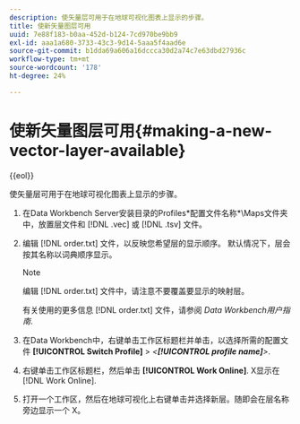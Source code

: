 ```yaml
---
description: 使矢量层可用于在地球可视化图表上显示的步骤。
title: 使新矢量图层可用
uuid: 7e88f183-b0aa-452d-b124-7cd970be9bb9
exl-id: aaa1a680-3733-43c3-9d14-5aaa5f4aad6e
source-git-commit: b1dda69a606a16dccca30d2a74c7e63dbd27936c
workflow-type: tm+mt
source-wordcount: '178'
ht-degree: 24%

---
```


# 使新矢量图层可用{#making-a-new-vector-layer-available}

{{eol}}

使矢量层可用于在地球可视化图表上显示的步骤。

1. 在Data Workbench Server安装目录的Profiles\*配置文件名称*\Maps文件夹中，放置层文件和 [!DNL .vec] 或 [!DNL .tsv] 文件。
1. 编辑 [!DNL order.txt] 文件，以反映您希望层的显示顺序。 默认情况下，层会按其名称以词典顺序显示。

   >[!NOTE]
   >
   >编辑 [!DNL order.txt] 文件中，请注意不要覆盖要显示的映射层。

   有关使用的更多信息 [!DNL order.txt] 文件，请参阅 *Data Workbench用户指南*.

1. 在Data Workbench中，右键单击工作区标题栏并单击，以选择所需的配置文件 **[!UICONTROL Switch Profile]** > *&lt;**[!UICONTROL profile name]**>*.
1. 右键单击工作区标题栏，然后单击 **[!UICONTROL Work Online]**. X显示在 [!DNL Work Online].
1. 打开一个工作区，然后在地球可视化上右键单击并选择新层。随即会在层名称旁边显示一个 X。
